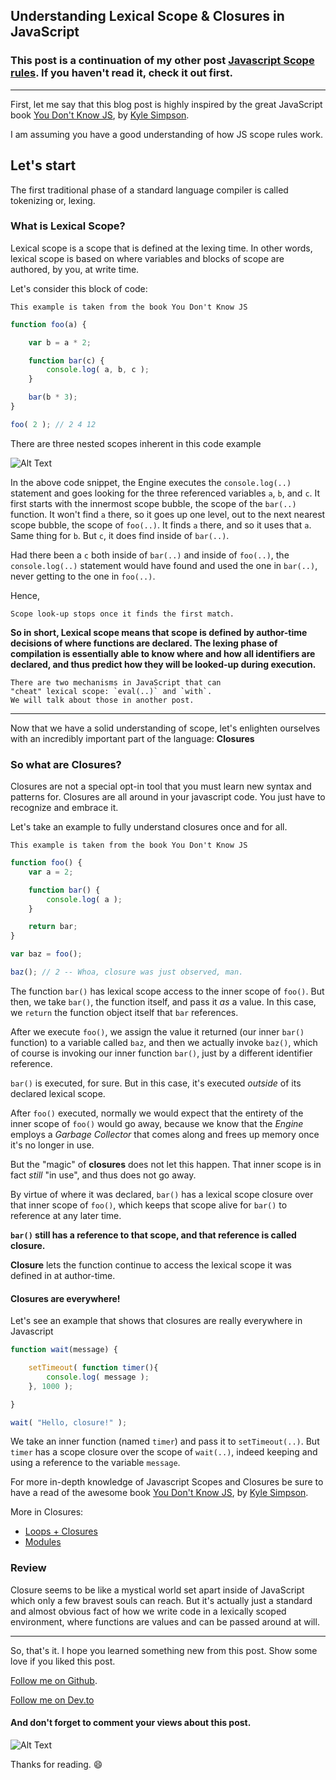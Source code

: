 ## Understanding Lexical Scope & Closures in JavaScript

### This post is a continuation of my other post [Javascript Scope rules](https://soumyadey.hashnode.dev/understanding-javascript-scope-rules-with-examples). If you haven't read it, check it out first.

<hr>

First, let me say that this blog post is highly inspired by the great JavaScript book [You Don't Know JS](https://github.com/getify/You-Dont-Know-JS/blob/1st-ed/README.md), by [Kyle Simpson](https://github.com/getify).

>
I am assuming you have a good understanding of how JS scope rules work.

## Let's start
The first traditional phase of a standard language compiler is called tokenizing or, lexing. 

### What is Lexical Scope?
Lexical scope is a scope that is defined at the lexing time. In other words, lexical scope is based on where variables and blocks of scope are authored, by you, at write time.

Let's consider this block of code:
```
This example is taken from the book You Don't Know JS
```

```js
function foo(a) {

	var b = a * 2;

	function bar(c) {
		console.log( a, b, c );
	}

	bar(b * 3);
}

foo( 2 ); // 2 4 12
```
There are three nested scopes inherent in this code example

![Alt Text](https://dev-to-uploads.s3.amazonaws.com/i/m0xyni56nkx79chu2ljb.png)

In the above code snippet, the Engine executes the `console.log(..)` statement and goes looking for the three referenced variables `a`, `b`, and `c`. It first starts with the innermost scope bubble, the scope of the `bar(..)` function. It won't find `a` there, so it goes up one level, out to the next nearest scope bubble, the scope of `foo(..)`. It finds `a` there, and so it uses that `a`. Same thing for `b`. But `c`, it does find inside of `bar(..)`.

Had there been a `c` both inside of `bar(..)` and inside of `foo(..)`, the `console.log(..)` statement would have found and used the one in `bar(..)`, never getting to the one in `foo(..)`.

Hence,
```
Scope look-up stops once it finds the first match.
```

**So in short, Lexical scope means that scope is defined by author-time decisions of where functions are declared. The lexing phase of compilation is essentially able to know where and how all identifiers are declared, and thus predict how they will be looked-up during execution.**

```
There are two mechanisms in JavaScript that can 
"cheat" lexical scope: `eval(..)` and `with`. 
We will talk about those in another post.
```

<hr>

Now that we have a solid understanding of scope, let's enlighten ourselves with an incredibly important part of the language: **Closures**

### So what are Closures?
Closures are not a special opt-in tool that you must learn new syntax and patterns for. Closures are all around in your javascript code. You just have to recognize and embrace it.

Let's take an example to fully understand closures once and for all.
```
This example is taken from the book You Don't Know JS
```
```js
function foo() {
	var a = 2;

	function bar() {
		console.log( a );
	}

	return bar;
}

var baz = foo();

baz(); // 2 -- Whoa, closure was just observed, man.
``` 

The function `bar()` has lexical scope access to the inner scope of `foo()`. But then, we take `bar()`, the function itself, and pass it *as* a value. In this case, we `return` the function object itself that `bar` references.

After we execute `foo()`, we assign the value it returned (our inner `bar()` function) to a variable called `baz`, and then we actually invoke `baz()`, which of course is invoking our inner function `bar()`, just by a different identifier reference.

`bar()` is executed, for sure. But in this case, it's executed *outside* of its declared lexical scope.

After `foo()` executed, normally we would expect that the entirety of the inner scope of `foo()` would go away, because we know that the *Engine* employs a *Garbage Collector* that comes along and frees up memory once it's no longer in use.

But the "magic" of **closures** does not let this happen. That inner scope is in fact *still* "in use", and thus does not go away.

By virtue of where it was declared, `bar()` has a lexical scope closure over that inner scope of `foo()`, which keeps that scope alive for `bar()` to reference at any later time.

**`bar()` still has a reference to that scope, and that reference is called closure.**

**Closure** lets the function continue to access the lexical scope it was defined in at author-time.

#### Closures are everywhere!
Let's see an example that shows that closures are really everywhere in Javascript

```js
function wait(message) {

	setTimeout( function timer(){
		console.log( message );
	}, 1000 );

}

wait( "Hello, closure!" );
```

We take an inner function (named `timer`) and pass it to `setTimeout(..)`. But `timer` has a scope closure over the scope of `wait(..)`, indeed keeping and using a reference to the variable `message`.

>
For more in-depth knowledge of Javascript Scopes and Closures be sure to have a read of the awesome book [You Don't Know JS](https://github.com/getify/You-Dont-Know-JS/blob/1st-ed/README.md), by [Kyle Simpson](https://github.com/getify).

>
More in Closures:
- [Loops + Closures](https://github.com/getify/You-Dont-Know-JS/blob/1st-ed/scope%20%26%20closures/ch5.md#loops--closure)
- [Modules](https://github.com/getify/You-Dont-Know-JS/blob/1st-ed/scope%20%26%20closures/ch5.md#modules)

### Review
Closure seems to be like a mystical world set apart inside of JavaScript which only a few bravest souls can reach. But it's actually just a standard and almost obvious fact of how we write code in a lexically scoped environment, where functions are values and can be passed around at will.

<hr>

So, that's it. I hope you learned something new from this post. 
Show some love if you liked this post.

[Follow me on Github](https://github.com/Soumya-Dey).

[Follow me on Dev.to](https://dev.to/soumyadey)

#### And don't forget to comment your views about this post.

![Alt Text](https://dev-to-uploads.s3.amazonaws.com/i/e67sa6u0vueytg1kavpj.jpg)

Thanks for reading. 😄